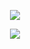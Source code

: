 <p align="center">
  <a href = "https://www.youtube.com/watch?v=Ph3vJASDVaE"><img src="https://dirkwhoffmann.github.io/DeepDrill/images/youtube.png"></a>
</p>
<p align="center">
  <a href = "https://dirkwhoffmann.github.io/DeepDrill"><img src="https://dirkwhoffmann.github.io/DeepDrill/images/redirect2.png"></a>
</p>
